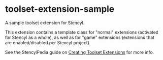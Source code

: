 # toolset-extension-sample 

A sample toolset extension for Stencyl.

This extension contains a template class for "normal" extensions (activated for Stencyl as a whole), as well as for "game" extensions (extensions that are enabled/disabled per Stencyl project).

See the StencylPedia guide on [Creating Toolset Extensions](http://www.stencyl.com/help/view/creating-extensions/) for more info.
